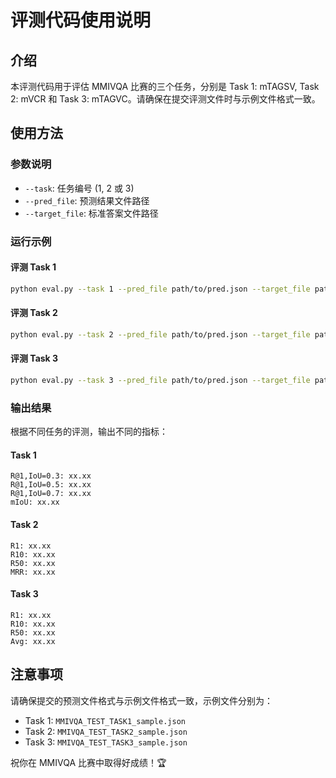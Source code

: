 # 评测代码使用说明

## 介绍

本评测代码用于评估 MMIVQA 比赛的三个任务，分别是 Task 1: mTAGSV, Task 2: mVCR 和 Task 3: mTAGVC。请确保在提交评测文件时与示例文件格式一致。

## 使用方法

### 参数说明

- `--task`: 任务编号 (1, 2 或 3)
- `--pred_file`: 预测结果文件路径
- `--target_file`: 标准答案文件路径

### 运行示例

#### 评测 Task 1

```bash
python eval.py --task 1 --pred_file path/to/pred.json --target_file path/to/target.json
```

#### 评测 Task 2

```bash
python eval.py --task 2 --pred_file path/to/pred.json --target_file path/to/target.json
```

#### 评测 Task 3

```bash
python eval.py --task 3 --pred_file path/to/pred.json --target_file path/to/target.json
```

### 输出结果

根据不同任务的评测，输出不同的指标：

#### Task 1

```text
R@1,IoU=0.3: xx.xx
R@1,IoU=0.5: xx.xx
R@1,IoU=0.7: xx.xx
mIoU: xx.xx
```

#### Task 2

```text
R1: xx.xx
R10: xx.xx
R50: xx.xx
MRR: xx.xx
```

#### Task 3

```text
R1: xx.xx
R10: xx.xx
R50: xx.xx
Avg: xx.xx
```

## 注意事项

请确保提交的预测文件格式与示例文件格式一致，示例文件分别为：

- Task 1: `MMIVQA_TEST_TASK1_sample.json`
- Task 2: `MMIVQA_TEST_TASK2_sample.json`
- Task 3: `MMIVQA_TEST_TASK3_sample.json`

祝你在 MMIVQA 比赛中取得好成绩！🏆
